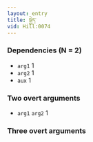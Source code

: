 ```yaml
---
layout: entry
title: སྐྱེད་
vid: Hill:0074
---
```

### Dependencies (N = 2)
* `arg1` 1
* `arg2` 1
* `aux` 1


### Two overt arguments
* `arg1` `arg2` 1


### Three overt arguments
